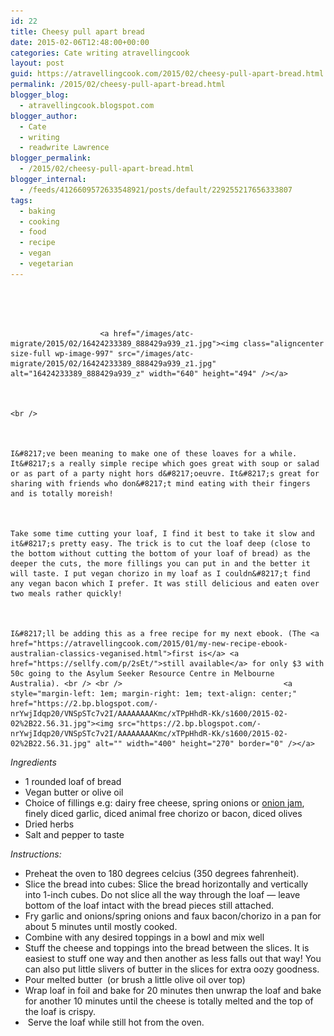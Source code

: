 ```yaml
---
id: 22
title: Cheesy pull apart bread
date: 2015-02-06T12:48:00+00:00
categories: Cate writing atravellingcook
layout: post
guid: https://atravellingcook.com/2015/02/cheesy-pull-apart-bread.html
permalink: /2015/02/cheesy-pull-apart-bread.html
blogger_blog:
  - atravellingcook.blogspot.com
blogger_author:
  - Cate
  - writing
  - readwrite Lawrence
blogger_permalink:
  - /2015/02/cheesy-pull-apart-bread.html
blogger_internal:
  - /feeds/4126609572633548921/posts/default/229255217656333807
tags:
  - baking
  - cooking
  - food
  - recipe
  - vegan
  - vegetarian
---
```



     



                        <a href="/images/atc-migrate/2015/02/16424233389_888429a939_z1.jpg"><img class="aligncenter size-full wp-image-997" src="/images/atc-migrate/2015/02/16424233389_888429a939_z1.jpg" alt="16424233389_888429a939_z" width="640" height="494" /></a>


  
    <br />


  
    I&#8217;ve been meaning to make one of these loaves for a while. It&#8217;s a really simple recipe which goes great with soup or salad or as part of a party night hors d&#8217;oeuvre. It&#8217;s great for sharing with friends who don&#8217;t mind eating with their fingers and is totally moreish!


  
    Take some time cutting your loaf, I find it best to take it slow and it&#8217;s pretty easy. The trick is to cut the loaf deep (close to the bottom without cutting the bottom of your loaf of bread) as the deeper the cuts, the more fillings you can put in and the better it will taste. I put vegan chorizo in my loaf as I couldn&#8217;t find any vegan bacon which I prefer. It was still delicious and eaten over two meals rather quickly!


  
    I&#8217;ll be adding this as a free recipe for my next ebook. (The <a href="https://atravellingcook.com/2015/01/my-new-recipe-ebook-australian-classics-veganised.html">first is</a> <a href="https://sellfy.com/p/2sEt/">still available</a> for only $3 with 50c going to the Asylum Seeker Resource Centre in Melbourne Australia). <br /> <br />                                    <a style="margin-left: 1em; margin-right: 1em; text-align: center;" href="https://2.bp.blogspot.com/-nrYwjIdqp20/VNSpSTc7v2I/AAAAAAAAKmc/xTPpHhdR-Kk/s1600/2015-02-02%2B22.56.31.jpg"><img src="https://2.bp.blogspot.com/-nrYwjIdqp20/VNSpSTc7v2I/AAAAAAAAKmc/xTPpHhdR-Kk/s1600/2015-02-02%2B22.56.31.jpg" alt="" width="400" height="270" border="0" /></a>





_Ingredients_


  <ul>
    <li>
      1 rounded loaf of bread
    </li>
    <li>
      Vegan butter or olive oil
    </li>
    <li>
      Choice of fillings e.g: dairy free cheese, spring onions or <a href="https://atravellingcook.com/2014/02/edible-gifts-onion-jam.html">onion jam</a>, finely diced garlic, diced animal free chorizo or bacon, diced olives
    </li>
    <li>
      Dried herbs
    </li>
    <li>
      Salt and pepper to taste
    </li>
  </ul>



  <em>Instructions:</em>


  * Preheat the oven to 180 degrees celcius (350 degrees fahrenheit).
  * Slice the bread into cubes: Slice the bread horizontally and vertically into 1-inch cubes. Do not slice all the way through the loaf — leave bottom of the loaf intact with the bread pieces still attached.
  * Fry garlic and onions/spring onions and faux bacon/chorizo in a pan for about 5 minutes until mostly cooked. 
  * Combine with any desired toppings in a bowl and mix well
  * Stuff the cheese and toppings into the bread between the slices. It is easiest to stuff one way and then another as less falls out that way! You can also put little slivers of butter in the slices for extra oozy goodness.
  * Pour melted butter  (or brush a little olive oil over top)
  * Wrap loaf in foil and bake for 20 minutes then unwrap the loaf and bake for another 10 minutes until the cheese is totally melted and the top of the loaf is crispy. 
  *  Serve the loaf while still hot from the oven.
